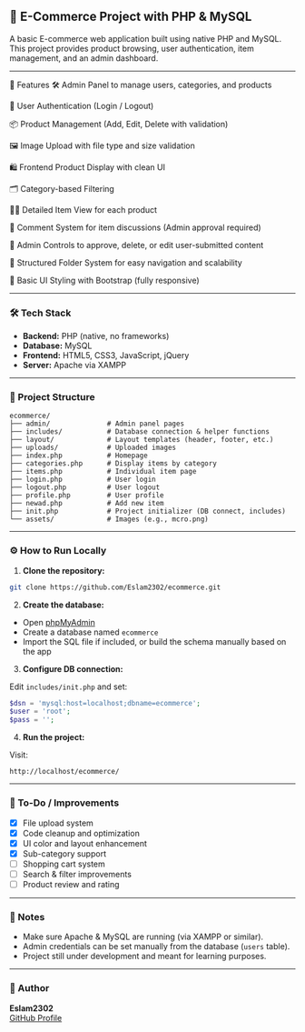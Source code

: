 ## 🛒 E-Commerce Project with PHP & MySQL

A basic E-commerce web application built using native PHP and MySQL. This project provides product browsing, user authentication, item management, and an admin dashboard.

---

🔧 Features
🛠️ Admin Panel to manage users, categories, and products

🔐 User Authentication (Login / Logout)

📦 Product Management (Add, Edit, Delete with validation)

🖼️ Image Upload with file type and size validation

🛍️ Frontend Product Display with clean UI

🗂️ Category-based Filtering

🕵️‍♂️ Detailed Item View for each product

💬 Comment System for item discussions (Admin approval required)

🚫 Admin Controls to approve, delete, or edit user-submitted content

📁 Structured Folder System for easy navigation and scalability

🎨 Basic UI Styling with Bootstrap (fully responsive)


---

### 🛠️ Tech Stack

- **Backend:** PHP (native, no frameworks)  
- **Database:** MySQL  
- **Frontend:** HTML5, CSS3, JavaScript, jQuery  
- **Server:** Apache via XAMPP  

---

### 📁 Project Structure

```
ecommerce/
├── admin/              # Admin panel pages
├── includes/           # Database connection & helper functions
├── layout/             # Layout templates (header, footer, etc.)
├── uploads/            # Uploaded images
├── index.php           # Homepage
├── categories.php      # Display items by category
├── items.php           # Individual item page
├── login.php           # User login
├── logout.php          # User logout
├── profile.php         # User profile
├── newad.php           # Add new item
├── init.php            # Project initializer (DB connect, includes)
└── assets/             # Images (e.g., mcro.png)
```

---

### ⚙️ How to Run Locally

1. **Clone the repository:**

```bash
git clone https://github.com/Eslam2302/ecommerce.git
```

2. **Create the database:**

- Open [phpMyAdmin](http://localhost/phpmyadmin)  
- Create a database named `ecommerce`  
- Import the SQL file if included, or build the schema manually based on the app

3. **Configure DB connection:**

Edit `includes/init.php` and set:

```php
$dsn = 'mysql:host=localhost;dbname=ecommerce';
$user = 'root';
$pass = '';
```

4. **Run the project:**

Visit:  
```
http://localhost/ecommerce/
```

---

### 🧠 To-Do / Improvements

- [x] File upload system  
- [x] Code cleanup and optimization  
- [x] UI color and layout enhancement  
- [x] Sub-category support  
- [ ] Shopping cart system  
- [ ] Search & filter improvements  
- [ ] Product review and rating  

---

### 📌 Notes

- Make sure Apache & MySQL are running (via XAMPP or similar).
- Admin credentials can be set manually from the database (`users` table).
- Project still under development and meant for learning purposes.

---

### 👤 Author

**Eslam2302**  
[GitHub Profile](https://github.com/Eslam2302)
